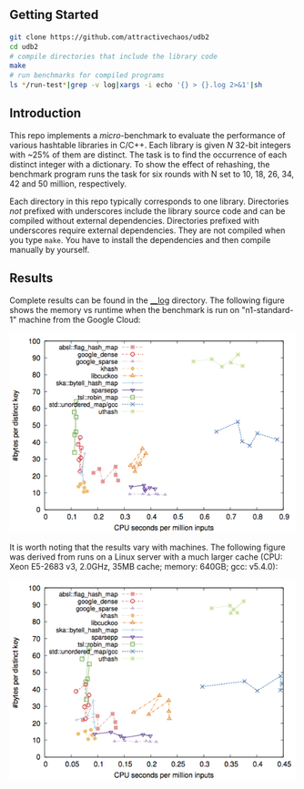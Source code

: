 ## Getting Started
```sh
git clone https://github.com/attractivechaos/udb2
cd udb2
# compile directories that include the library code
make
# run benchmarks for compiled programs
ls */run-test*|grep -v log|xargs -i echo '{} > {}.log 2>&1'|sh
```

## Introduction

This repo implements a *micro*-benchmark to evaluate the performance of various
hashtable libraries in C/C++. Each library is given *N* 32-bit integers with
~25% of them are distinct. The task is to find the occurrence of each distinct
integer with a dictionary. To show the effect of rehashing, the benchmark
program runs the task for six rounds with N set to 10, 18, 26, 34, 42 and 50
million, respectively.

Each directory in this repo typically corresponds to one library. Directories
*not* prefixed with underscores include the library source code and can be
compiled without external dependencies. Directories prefixed with underscores
require external dependencies. They are not compiled when you type `make`. You
have to install the dependencies and then compile manually by yourself.

## Results

Complete results can be found in the [\_\_log][rst] directory. The following
figure shows the memory vs runtime when the benchmark is run on "n1-standard-1"
machine from the Google Cloud:

![](https://raw.githubusercontent.com/attractivechaos/udb2/master/__logs/180929-gcloud-a.png)

It is worth noting that the results vary with machines. The following figure
was derived from runs on a Linux server with a much larger cache (CPU: Xeon
E5-2683 v3, 2.0GHz, 35MB cache; memory: 640GB; gcc: v5.4.0):

![](https://raw.githubusercontent.com/attractivechaos/udb2/master/__logs/180929-server-a.png)

[rst]: https://github.com/attractivechaos/udb2/tree/master/__logs

